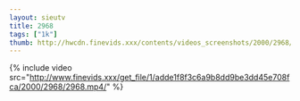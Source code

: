```yaml
--- 
layout: sieutv
title: 2968
tags: ["1k"]
thumb: http://hwcdn.finevids.xxx/contents/videos_screenshots/2000/2968/preview.mp4.jpg
---
```

{% include video src="http://www.finevids.xxx/get_file/1/adde1f8f3c6a9b8dd9be3dd45e708fca/2000/2968/2968.mp4/" %} 
